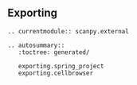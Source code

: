 ## Exporting

```{eval-rst}
.. currentmodule:: scanpy.external
```

```{eval-rst}
.. autosummary::
   :toctree: generated/

   exporting.spring_project
   exporting.cellbrowser
```
